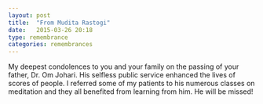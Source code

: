 ```yaml
---
layout: post
title:  "From Mudita Rastogi"
date:   2015-03-26 20:18
type: remembrance
categories: remembrances
---
```


My deepest condolences to you and your family on the passing of your father, Dr. Om Johari. His selfless public service enhanced the lives of scores of people. I referred some of my patients to his numerous classes on meditation and they all benefited from learning from him. He will be missed! 
